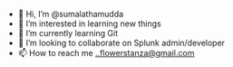 - 👋 Hi, I’m @sumalathamudda
- 👀 I’m interested in learning new things 
- 🌱 I’m currently learning Git
- 💞️ I’m looking to collaborate on Splunk admin/developer 
- 📫 How to reach me ..flowerstanza@gmail.com

<!---
sumalathamudda/sumalathamudda is a ✨ special ✨ repository because its `README.md` (this file) appears on your GitHub profile.
You can click the Preview link to take a look at your changes.
--->
